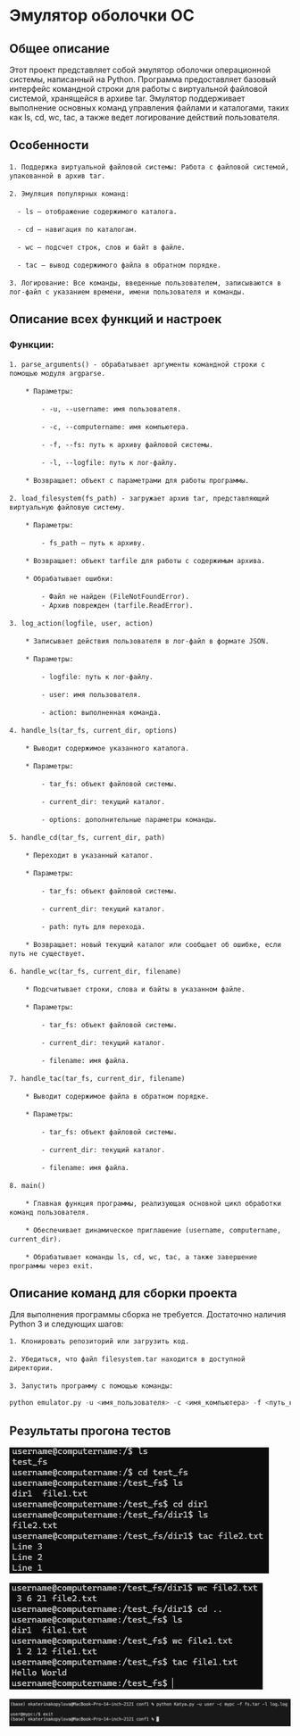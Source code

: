 
# Эмулятор оболочки ОС
## Общее описание
Этот проект представляет собой эмулятор оболочки операционной системы, написанный на Python. Программа предоставляет базовый интерфейс командной строки для работы с виртуальной файловой системой, хранящейся в архиве tar. Эмулятор поддерживает выполнение основных команд управления файлами и каталогами, таких как ls, cd, wc, tac, а также ведет логирование действий пользователя.

## Особенности
    1. Поддержка виртуальной файловой системы: Работа с файловой системой, упакованной в архив tar. 
    
    2. Эмуляция популярных команд:

      - ls — отображение содержимого каталога.

      - cd — навигация по каталогам.

      - wc — подсчет строк, слов и байт в файле.

      - tac — вывод содержимого файла в обратном порядке.

    3. Логирование: Все команды, введенные пользователем, записываются в лог-файл с указанием времени, имени пользователя и команды.

## Описание всех функций и настроек
### Функции:
    1. parse_arguments() - обрабатывает аргументы командной строки с помощью модуля argparse.

        * Параметры:

            - -u, --username: имя пользователя.

            - -c, --computername: имя компьютера.

            - -f, --fs: путь к архиву файловой системы.

            - -l, --logfile: путь к лог-файлу.

        * Возвращает: объект с параметрами для работы программы.

    2. load_filesystem(fs_path) - загружает архив tar, представляющий виртуальную файловую систему.

        * Параметры:

            - fs_path — путь к архиву.

        * Возвращает: объект tarfile для работы с содержимым архива.

        * Обрабатывает ошибки:

            - Файл не найден (FileNotFoundError).
            - Архив поврежден (tarfile.ReadError).

    3. log_action(logfile, user, action)

        * Записывает действия пользователя в лог-файл в формате JSON.

        * Параметры:

            - logfile: путь к лог-файлу.

            - user: имя пользователя.

            - action: выполненная команда.

    4. handle_ls(tar_fs, current_dir, options)

        * Выводит содержимое указанного каталога.

        * Параметры:

            - tar_fs: объект файловой системы.

            - current_dir: текущий каталог.

            - options: дополнительные параметры команды.

    5. handle_cd(tar_fs, current_dir, path)

        * Переходит в указанный каталог.

        * Параметры:

            - tar_fs: объект файловой системы.

            - current_dir: текущий каталог.

            - path: путь для перехода.

        * Возвращает: новый текущий каталог или сообщает об ошибке, если путь не существует.

    6. handle_wc(tar_fs, current_dir, filename)

        * Подсчитывает строки, слова и байты в указанном файле.

        * Параметры:

            - tar_fs: объект файловой системы.

            - current_dir: текущий каталог.

            - filename: имя файла.

    7. handle_tac(tar_fs, current_dir, filename)

        * Выводит содержимое файла в обратном порядке.

        * Параметры:

            - tar_fs: объект файловой системы.

            - current_dir: текущий каталог.

            - filename: имя файла.

    8. main()

        * Главная функция программы, реализующая основной цикл обработки команд пользователя.

        * Обеспечивает динамическое приглашение (username, computername, current_dir).

        * Обрабатывает команды ls, cd, wc, tac, а также завершение программы через exit.

## Описание команд для сборки проекта 

Для выполнения программы сборка не требуется. Достаточно наличия Python 3 и следующих шагов:

    1. Клонировать репозиторий или загрузить код.

    2. Убедиться, что файл filesystem.tar находится в доступной директории.

    3. Запустить программу с помощью команды:

```python
python emulator.py -u <имя_пользователя> -c <имя_компьютера> -f <путь_к_архиву> -l <путь_к_лог_файлу>
```

## Результаты прогона тестов

![Alt text](imgs/conf1test1.jpg "Тест 1")

![Alt text](imgs/conf1test2.jpg "Тест 2")

![Alt text](imgs/conf1test3.png "Тест 3")